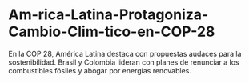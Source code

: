 # Am-rica-Latina-Protagoniza-Cambio-Clim-tico-en-COP-28
En la COP 28, América Latina destaca con propuestas audaces para la sostenibilidad. Brasil y Colombia lideran con planes de renunciar a los combustibles fósiles y abogar por energías renovables. 
